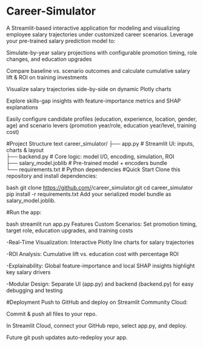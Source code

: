 # Career-Simulator

A Streamlit-based interactive application for modeling and visualizing employee salary trajectories under customized career scenarios. Leverage your pre-trained salary prediction model to:

Simulate-by-year salary projections with configurable promotion timing, role changes, and education upgrades

Compare baseline vs. scenario outcomes and calculate cumulative salary lift & ROI on training investments

Visualize salary trajectories side-by-side on dynamic Plotly charts

Explore skills-gap insights with feature-importance metrics and SHAP explanations

Easily configure candidate profiles (education, experience, location, gender, age) and scenario levers (promotion year/role, education year/level, training cost)

#Project Structure
text
career_simulator/
├── app.py            # Streamlit UI: inputs, charts & layout  
├── backend.py        # Core logic: model I/O, encoding, simulation, ROI  
├── salary_model.joblib  # Pre-trained model + encoders bundle  
└── requirements.txt  # Python dependencies
#Quick Start
Clone this repository and install dependencies:

bash
git clone https://github.com/<your-username>/career_simulator.git
cd career_simulator
pip install -r requirements.txt
Add your serialized model bundle as salary_model.joblib.

#Run the app:

bash
streamlit run app.py
Features
Custom Scenarios: Set promotion timing, target role, education upgrades, and training costs

-Real-Time Visualization: Interactive Plotly line charts for salary trajectories

-ROI Analysis: Cumulative lift vs. education cost with percentage ROI

-Explainability: Global feature-importance and local SHAP insights highlight key salary drivers

-Modular Design: Separate UI (app.py) and backend (backend.py) for easy debugging and testing

#Deployment
Push to GitHub and deploy on Streamlit Community Cloud:

Commit & push all files to your repo.

In Streamlit Cloud, connect your GitHub repo, select app.py, and deploy.

Future git push updates auto-redeploy your app.
